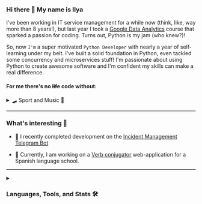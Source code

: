 ### Hi there 👋 My name is Ilya

I've been working in IT service management for a while now (think, like, way more than 8 years!), but last year I took a [Google Data Analytics](https://github.com/IlyaMckay/Google-Data-Analytics-Capstone-Cyclistic?tab=readme-ov-file) course that sparked a passion for coding. Turns out, Python is my jam (who knew?)!

So, now `I'm` a super motivated `Python Developer` with nearly a year of self-learning under my belt. 
I've built a solid foundation in Python, even tackled some concurrency and microservices stuff!
I'm passionate about using Python to create awesome software and I'm confident my skills can make a real difference.

#### For me there's no ~~life~~ code without:
<details><summary>
  🛹 Sport and Music 🎸
  </summary>
  
  - Skateboarding taught me to get up and do, no matter what, because I'm the one who needs it most
  
  - Hardcore punk taught me to think globally but act locally and support those in whom I believe

####  `I think that's a crucial and valuable aspect of coding ⌨️ - plan, do, support, and never give up`
</details>

---

### What's interesting 👀

- 🏁 I recently completed development on the [Incident Management Telegram Bot](https://github.com/IlyaMckay/Incident-Mgmt-Telegram-Bot)

- 🌱 Currently, I am working on a [Verb conjugator](https://github.com/IlyaMckay/Spanish-verbs-conjugator) web-application for a Spanish language school.

---

<details><summary>
  
  ### Languages, Tools, and Stats :hammer_and_wrench:
  </summary>
  </br>
  <div>
    <img src="https://github.com/devicons/devicon/blob/master/icons/python/python-original.svg" title="Python" alt="Python" width="40" height="40"/>&nbsp;
    <img src="https://github.com/devicons/devicon/blob/master/icons/flask/flask-original.svg" title="Flask" alt="Flask" width="40" height="40"/>&nbsp;
    <img src="https://github.com/devicons/devicon/blob/master/icons/django/django-plain.svg" title="Django" alt="Django" width="40" height="40"/>&nbsp;
    <img src="https://github.com/devicons/devicon/blob/master/icons/javascript/javascript-original.svg" title="Javascript" alt="Javascript" width="40" height="40"/>&nbsp;
    <img src="https://github.com/devicons/devicon/blob/master/icons/html5/html5-original-wordmark.svg" title="html5" alt="html5" width="40" height="40"/>&nbsp;
    <img src="https://github.com/devicons/devicon/blob/master/icons/bash/bash-original.svg" title="Bash" alt="Bash" width="40" height="40"/>&nbsp;
    <img src="https://github.com/devicons/devicon/blob/master/icons/git/git-original.svg" title="Git" alt="Git" width="40" height="40"/>&nbsp;
    <img src="https://github.com/devicons/devicon/blob/master/icons/postgresql/postgresql-original.svg" title="Postgresql" alt="Postgresql" width="40" height="40"/>&nbsp;
    <img src="https://github.com/devicons/devicon/blob/master/icons/jupyter/jupyter-original.svg" title="Jupyter" alt="Jupyter" width="40" height="40"/>&nbsp;
    <img src="https://github.com/devicons/devicon/blob/master/icons/matplotlib/matplotlib-original.svg" title="Matplotlib" alt="Matplotlib" width="40" height="40"/>&nbsp;
    <img src="https://github.com/devicons/devicon/blob/master/icons/pandas/pandas-original.svg" title="Pandas" alt="Pandas" width="40" height="40"/>&nbsp;
    <img src="https://github.com/devicons/devicon/blob/master/icons/numpy/numpy-original.svg" title="Numpy" alt="Numpy" width="40" height="40"/>&nbsp;
    <img src="https://raw.githubusercontent.com/mwaskom/seaborn/ae7acf0ce6e30ae773f513e0ccadbb7341cf5e90/doc/_static/logo-mark-lightbg.svg" title="Seaborn" alt="Seaborn" width="45" height="45"/>&nbsp;
  </div> 

  ---

[![Top Langs](https://github-readme-stats.vercel.app/api/top-langs/?username=IlyaMckay&layout=compact&theme=transparent&hide_border=false&hide=jupyter%20notebook)](https://github.com/anuraghazra/github-readme-stats)
[![GitHub Streak](http://github-readme-streak-stats.herokuapp.com?user=IlyaMckay&theme=transparent&hide_border=false)](https://git.io/streak-stats)
</details>




<!--
sources: https://www.sitepoint.com/github-profile-readme/ 

<div id="header" align="center">
  <img src="https://media0.giphy.com/media/yjos61Qgsy17q/giphy.gif?cid=ecf05e47lumdg23etmsq377ckbahj7j0amoydk9559doqks8&ep=v1_gifs_related&rid=giphy.gif&ct=g" width="1200" height="250"/>
</div>

Here are some ideas to get you started:

- 🔭 I’m currently working on ...
- 🌱 I’m currently learning ...
- 👯 I’m looking to collaborate on ...
- 🤔 I’m looking for help with ...
- 💬 Ask me about ...
- 📫 How to reach me: ...
- 😄 Pronouns: ...
- ⚡ Fun fact: ...
-->
